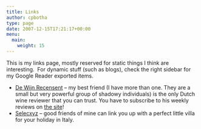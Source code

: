 ```yaml
---
title: Links
author: cpbotha
type: page
date: 2007-12-15T17:21:17+00:00
menu:
  main:
    weight: 15
---
```

This is my links page, mostly reserved for static things I think are interesting.  For dynamic stuff (such as blogs), check the right sidebar for my Google Reader exported items.

  * [De Wijn Recensent][1] &#8211; my best friend (I have more than one. They are a small but very powerful group of shadowy individuals) is the only Dutch wine reviewer that you can trust. You have to subscribe to his weekly reviews on [the site][2]!
  * [Selecxyz][4] &#8211; good friends of mine can link you up with a perfect little villa for your holiday in Italy.

 [1]: http://dewijnrecensent.nl/ "De Wijn Recensent wekelijkse wijn recensie"
 [2]: http://dewijnrecensent.nl/ "De Wijn Recensent"
 [4]: http://selecxyz.eu/ "Link to SelecXYZ: find that little holiday home in Italy!"
